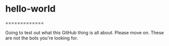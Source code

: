 # hello-world
=============

Going to test out what this GitHub thing is all about. Please move on. These are not the bots you're looking for.
